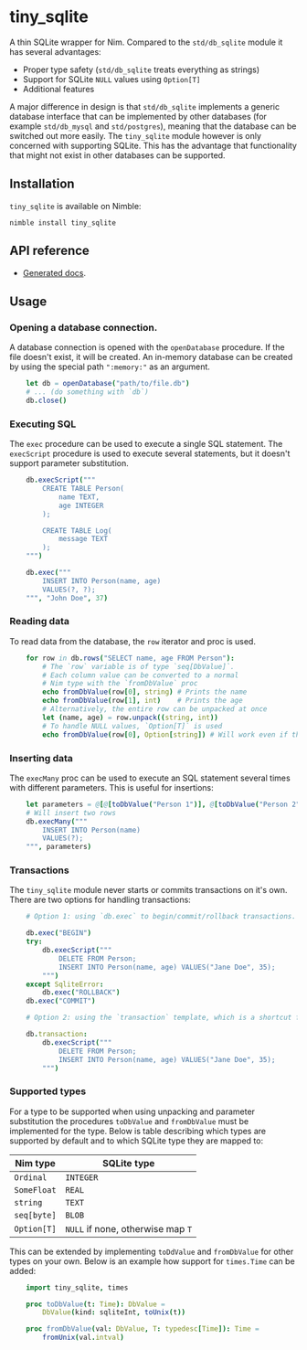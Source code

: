 # tiny_sqlite

A thin SQLite wrapper for Nim. Compared to the `std/db_sqlite` module it has several advantages:

- Proper type safety (`std/db_sqlite` treats everything as strings)
- Support for SQLite `NULL` values using `Option[T]`
- Additional features

A major difference in design is that `std/db_sqlite` implements a generic database interface that can be implemented by other databases (for example `std/db_mysql` and `std/postgres`), meaning that the database can be switched out more easily. The `tiny_sqlite` module however is only concerned with supporting SQLite. This has the advantage that functionality that might not exist in other databases can be supported.

## Installation

`tiny_sqlite` is available on Nimble:

```
nimble install tiny_sqlite
```

## API reference

- [Generated docs](https://gulpf.github.io/tiny_sqlite/tiny_sqlite.html).

## Usage

### Opening a database connection.

A database connection is opened with the `openDatabase` procedure. If the file doesn't exist, it will be created. An in-memory database can be created by using the special path `":memory:"` as an argument.

```nim
    let db = openDatabase("path/to/file.db")
    # ... (do something with `db`)
    db.close()
```

### Executing SQL

The `exec` procedure can be used to execute a single SQL statement. The `execScript` procedure is used to execute several statements, but it doesn't support parameter substitution.

```nim
    db.execScript("""
        CREATE TABLE Person(
            name TEXT,
            age INTEGER
        );

        CREATE TABLE Log(
            message TEXT
        );
    """)

    db.exec("""
        INSERT INTO Person(name, age)
        VALUES(?, ?);
    """, "John Doe", 37)
```

### Reading data

To read data from the database, the `row` iterator and proc is used.

```nim
    for row in db.rows("SELECT name, age FROM Person"):
        # The `row` variable is of type `seq[DbValue]`.
        # Each column value can be converted to a normal
        # Nim type with the `fromDbValue` proc
        echo fromDbValue(row[0], string) # Prints the name
        echo fromDbValue(row[1], int)    # Prints the age
        # Alternatively, the entire row can be unpacked at once
        let (name, age) = row.unpack((string, int))
        # To handle NULL values, `Option[T]` is used
        echo fromDbValue(row[0], Option[string]) # Will work even if the db value is NULL
```

### Inserting data

The `execMany` proc can be used to execute an SQL statement several times with different parameters. This is useful for insertions:

```nim
    let parameters = @[@[toDbValue("Person 1")], @[toDbValue("Person 2")]]
    # Will insert two rows
    db.execMany("""
        INSERT INTO Person(name)
        VALUES(?);
    """, parameters)
```

### Transactions

The `tiny_sqlite` module never starts or commits transactions on it's own. There are two options for handling transactions:

```nim
    # Option 1: using `db.exec` to begin/commit/rollback transactions.

    db.exec("BEGIN")
    try:
        db.execScript("""
            DELETE FROM Person;
            INSERT INTO Person(name, age) VALUES("Jane Doe", 35);
        """)
    except SqliteError:
        db.exec("ROLLBACK")
    db.exec("COMMIT")

    # Option 2: using the `transaction` template, which is a shortcut for the above code

    db.transaction:
        db.execScript("""
            DELETE FROM Person;
            INSERT INTO Person(name, age) VALUES("Jane Doe", 35);
        """)
```

### Supported types

For a type to be supported when using unpacking and parameter substitution the procedures `toDbValue` and `fromDbValue` must be implemented for the type. Below is table describing which types are supported by default and to which SQLite type they are mapped to:

| Nim type    | SQLite type                       |
|-------------|-----------------------------------|
| `Ordinal`   | `INTEGER`                         |
| `SomeFloat` | `REAL`                            |
| `string`    | `TEXT`                            |
| `seq[byte]` | `BLOB`                            |
| `Option[T]` | `NULL` if none, otherwise map `T` |

This can be extended by implementing `toDdValue`  and `fromDbValue` for other types on your own. Below is an example how support for `times.Time` can be added:

```nim
    import tiny_sqlite, times

    proc toDbValue(t: Time): DbValue =
        DbValue(kind: sqliteInt, toUnix(t))

    proc fromDbValue(val: DbValue, T: typedesc[Time]): Time =
        fromUnix(val.intval)
```
